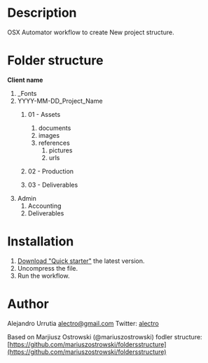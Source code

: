 # Description
OSX Automator workflow to create New project structure.

# Folder structure

**Client name**

1. _Fonts
2. YYYY-MM-DD_Project_Name
	1. 01 - Assets
		1. documents
		2. images
		3. references
			1. pictures
			2. urls

	2. 02 - Production
	3. 03 - Deliverables
3. Admin
	1. Accounting
	2. Deliverables

# Installation
1. [Download "Quick starter"](https://github.com/alectro/Quick-starter/archive/master.zip) the latest version.
2. Uncompress the file.
3. Run the workflow.

# Author
Alejandro Urrutia [alectro@gmail.com](mailto:alectro@gmail.com)
Twitter: [alectro](https://twitter.com/alectro)

Based on Marjiusz Ostrowski (@mariuszostrowski) fodler structure: [https://github.com/mariuszostrowski/foldersstructure](https://github.com/mariuszostrowski/foldersstructure)
